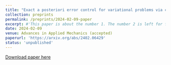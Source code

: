 ```yaml
---
title: "Exact a posteriori error control for variational problems via convex duality and explicit flux reconstruction"
collection: preprints
permalink: /preprints/2024-02-09-paper
excerpt: #'This paper is about the number 1. The number 2 is left for future work.'
date: 2024-02-09
venue: Advances in Applied Mechanics (accepted)
paperurl: 'https://arxiv.org/abs/2402.06429'
status: 'unpublished'
---
```


[Download paper here](https://arxiv.org/pdf/2402.06429) 


